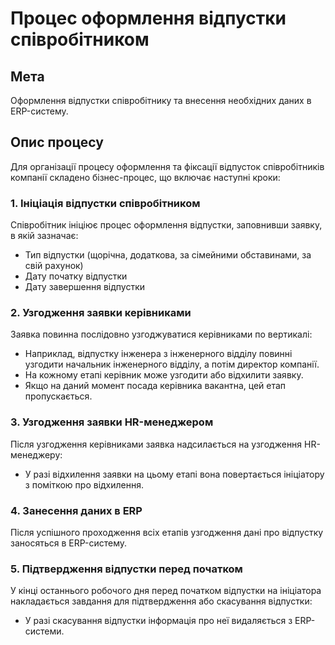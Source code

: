 
# Процес оформлення відпустки співробітником

## Мета

Оформлення відпустки співробітнику та внесення необхідних даних в ERP-систему.

## Опис процесу

Для організації процесу оформлення та фіксації відпусток співробітників компанії складено бізнес-процес, що включає наступні кроки:

### 1. Ініціація відпустки співробітником

Співробітник ініціює процес оформлення відпустки, заповнивши заявку, в якій зазначає:
- Тип відпустки (щорічна, додаткова, за сімейними обставинами, за свій рахунок)
- Дату початку відпустки
- Дату завершення відпустки

### 2. Узгодження заявки керівниками

Заявка повинна послідовно узгоджуватися керівниками по вертикалі:
- Наприклад, відпустку інженера з інженерного відділу повинні узгодити начальник інженерного відділу, а потім директор компанії.
- На кожному етапі керівник може узгодити або відхилити заявку.
- Якщо на даний момент посада керівника вакантна, цей етап пропускається.

### 3. Узгодження заявки HR-менеджером

Після узгодження керівниками заявка надсилається на узгодження HR-менеджеру:
- У разі відхилення заявки на цьому етапі вона повертається ініціатору з поміткою про відхилення.

### 4. Занесення даних в ERP

Після успішного проходження всіх етапів узгодження дані про відпустку заносяться в ERP-систему.

### 5. Підтвердження відпустки перед початком

У кінці останнього робочого дня перед початком відпустки на ініціатора накладається завдання для підтвердження або скасування відпустки:
- У разі скасування відпустки інформація про неї видаляється з ERP-системи.